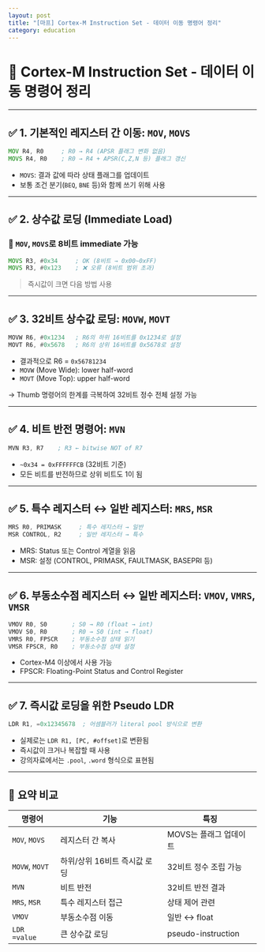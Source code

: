 ```yaml
---
layout: post
title: "[마프] Cortex-M Instruction Set - 데이터 이동 명령어 정리"
category: education
---
```


# 📘 Cortex-M Instruction Set - 데이터 이동 명령어 정리

---

## ✅ 1. 기본적인 레지스터 간 이동: `MOV`, `MOVS`

```asm
MOV R4, R0     ; R0 → R4 (APSR 플래그 변화 없음)
MOVS R4, R0    ; R0 → R4 + APSR(C,Z,N 등) 플래그 갱신
```

- `MOVS`: 결과 값에 따라 상태 플래그를 업데이트
- 보통 조건 분기(`BEQ`, `BNE` 등)와 함께 쓰기 위해 사용

---

## ✅ 2. 상수값 로딩 (Immediate Load)

### 🔹 `MOV`, `MOVS`로 8비트 immediate 가능

```asm
MOVS R3, #0x34     ; OK (8비트 → 0x00~0xFF)
MOVS R3, #0x123    ; ❌ 오류 (8비트 범위 초과)
```

> 즉시값이 크면 다음 방법 사용

---

## ✅ 3. 32비트 상수값 로딩: `MOVW`, `MOVT`

```asm
MOVW R6, #0x1234   ; R6의 하위 16비트를 0x1234로 설정
MOVT R6, #0x5678   ; R6의 상위 16비트를 0x5678로 설정
```

- 결과적으로 R6 = `0x56781234`
- `MOVW` (Move Wide): lower half-word
- `MOVT` (Move Top): upper half-word

→ Thumb 명령어의 한계를 극복하여 32비트 정수 전체 설정 가능

---

## ✅ 4. 비트 반전 명령어: `MVN`

```asm
MVN R3, R7    ; R3 ← bitwise NOT of R7
```

- `~0x34 = 0xFFFFFFCB` (32비트 기준)
- 모든 비트를 반전하므로 상위 비트도 1이 됨

---

## ✅ 5. 특수 레지스터 ↔ 일반 레지스터: `MRS`, `MSR`

```asm
MRS R0, PRIMASK     ; 특수 레지스터 → 일반
MSR CONTROL, R2     ; 일반 레지스터 → 특수
```

- MRS: Status 또는 Control 계열을 읽음
- MSR: 설정 (CONTROL, PRIMASK, FAULTMASK, BASEPRI 등)

---

## ✅ 6. 부동소수점 레지스터 ↔ 일반 레지스터: `VMOV`, `VMRS`, `VMSR`

```asm
VMOV R0, S0       ; S0 → R0 (float → int)
VMOV S0, R0       ; R0 → S0 (int → float)
VMRS R0, FPSCR    ; 부동소수점 상태 읽기
VMSR FPSCR, R0    ; 부동소수점 상태 설정
```

- Cortex-M4 이상에서 사용 가능
- FPSCR: Floating-Point Status and Control Register

---

## ✅ 7. 즉시값 로딩을 위한 Pseudo LDR

```asm
LDR R1, =0x12345678  ; 어셈블러가 literal pool 방식으로 변환
```

- 실제로는 `LDR R1, [PC, #offset]`로 변환됨
- 즉시값이 크거나 복잡할 때 사용
- 강의자료에서는 `.pool`, `.word` 형식으로 표현됨

---

## 🧠 요약 비교

| 명령어 | 기능 | 특징 |
|--------|------|------|
| `MOV`, `MOVS` | 레지스터 간 복사 | MOVS는 플래그 업데이트 |
| `MOVW`, `MOVT` | 하위/상위 16비트 즉시값 로딩 | 32비트 정수 조립 가능 |
| `MVN` | 비트 반전 | 32비트 반전 결과 |
| `MRS`, `MSR` | 특수 레지스터 접근 | 상태 제어 관련 |
| `VMOV` | 부동소수점 이동 | 일반 ↔ float |
| `LDR =value` | 큰 상수값 로딩 | pseudo-instruction |
